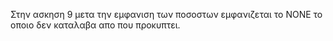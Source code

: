Στην ασκηση 9 μετα την εμφανιση των ποσοστων εμφανιζεται το NONE το οποιο δεν καταλαβα απο που προκυπτει.
